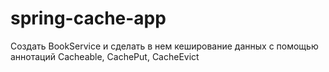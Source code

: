 # spring-cache-app

Создать BookService и сделать в нем кеширование данных с помощью аннотаций Cacheable, CachePut, CacheEvict

